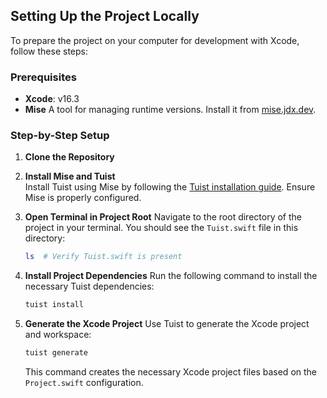 ## Setting Up the Project Locally

To prepare the project on your computer for development with Xcode, follow these steps:

### Prerequisites

- **Xcode**: v16.3
- **Mise** A tool for managing runtime versions. Install it from [mise.jdx.dev](https://mise.jdx.dev/getting-started.html).

### Step-by-Step Setup

1. **Clone the Repository**

2. **Install Mise and Tuist**  
	Install Tuist using Mise by following the [Tuist installation guide](https://docs.tuist.dev/en/guides/quick-start/install-tuist). Ensure Mise is properly configured.
 
3. **Open Terminal in Project Root**
	Navigate to the root directory of the project in your terminal. You should see the `Tuist.swift` file in this directory:
	```bash
	ls  # Verify Tuist.swift is present
	```

4. **Install Project Dependencies**
	Run the following command to install the necessary Tuist dependencies:
	```bash
	tuist install
	```
	
5. **Generate the Xcode Project**
	Use Tuist to generate the Xcode project and workspace:
	```bash
	tuist generate
	```

	This command creates the necessary Xcode project files based on the `Project.swift` configuration.


